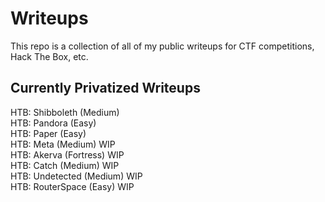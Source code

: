 # Writeups
This repo is a collection of all of my public writeups for CTF competitions, Hack The Box, etc.

## Currently Privatized Writeups

HTB: Shibboleth (Medium)<br>
HTB: Pandora (Easy)<br>
HTB: Paper (Easy) <br>
HTB: Meta (Medium) WIP<br>
HTB: Akerva (Fortress) WIP<br>
HTB: Catch (Medium) WIP<br>
HTB: Undetected (Medium) WIP<br>
HTB: RouterSpace (Easy) WIP<br>

